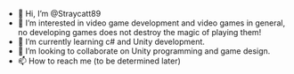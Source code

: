 - 👋 Hi, I’m @Straycatt89
- 👀 I’m interested in video game development and video games in general, no developing games does not destroy the magic of playing them!
- 🌱 I’m currently learning c# and Unity development.
- 💞️ I’m looking to collaborate on Unity programming and game design.
- 📫 How to reach me (to be determined later)

<!---
Straycatt89/Straycatt89 is a ✨ special ✨ repository because its `README.md` (this file) appears on your GitHub profile.
You can click the Preview link to take a look at your changes.
--->
